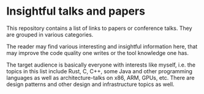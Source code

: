 # Insightful talks and papers
This repository contains a list of links to papers or conference talks.
They are grouped in various categories.

The reader may find various interesting and insightful information here, that may improve the code quality one writes or the tool knowledge one has.

The target audience is basically everyone with interests like myself, i.e. the topics in this list include Rust, C, C++, some Java and other programming languages as well as architecture-talks on x86, ARM, GPUs, etc.
There are design patterns and other design and infrastructure topics as well.
